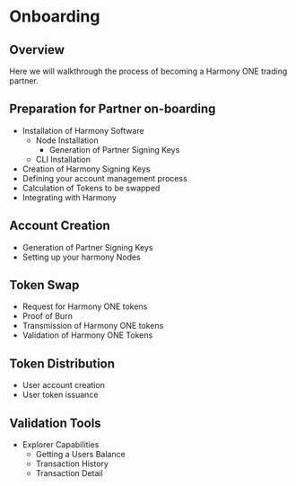 # Onboarding

## Overview

Here we will walkthrough the process of becoming a Harmony ONE trading partner.

## Preparation for Partner on-boarding

* Installation of Harmony Software
  * Node Installation
    * Generation of Partner Signing Keys
  * CLI Installation
* Creation of Harmony Signing Keys
* Defining your account management process
* Calculation of Tokens to be swapped
* Integrating with Harmony

## Account Creation

* Generation of Partner Signing Keys
* Setting up your harmony Nodes

## Token Swap

* Request for Harmony ONE tokens
* Proof of Burn
* Transmission of Harmony ONE tokens
* Validation of Harmony ONE Tokens

## Token Distribution

* User account creation
* User token issuance

## Validation Tools

* Explorer Capabilities
  * Getting a Users Balance
  * Transaction History
  * Transaction Detail

